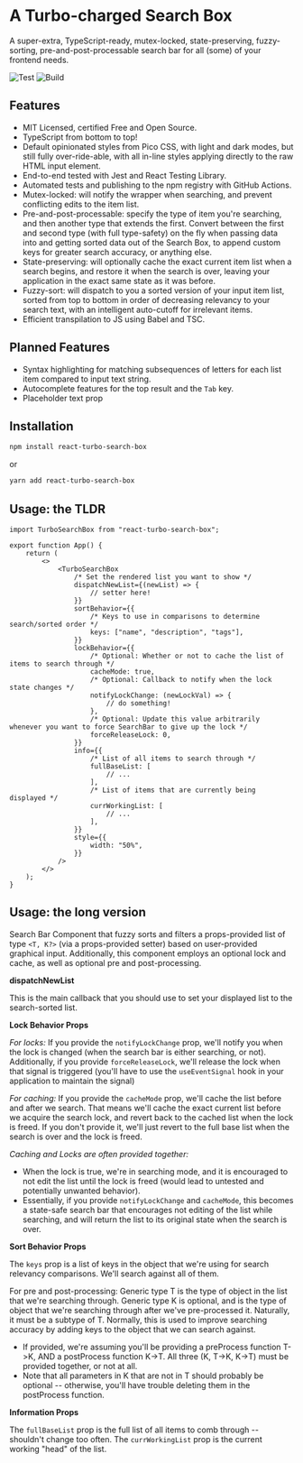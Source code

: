 # A Turbo-charged Search Box

A super-extra, TypeScript-ready, mutex-locked, state-preserving, fuzzy-sorting, pre-and-post-processable search bar for all (some) of your frontend needs.

![Test](https://github.com/epicdragon44/react-turbo-search-box/actions/workflows/test.yml/badge.svg) ![Build](https://github.com/epicdragon44/react-turbo-search-box/actions/workflows/build.yml/badge.svg)

## Features

-   MIT Licensed, certified Free and Open Source.
-   TypeScript from bottom to top!
-   Default opinionated styles from Pico CSS, with light and dark modes, but still fully over-ride-able, with all in-line styles applying directly to the raw HTML input element.
-   End-to-end tested with Jest and React Testing Library.
-   Automated tests and publishing to the npm registry with GitHub Actions.
-   Mutex-locked: will notify the wrapper when searching, and prevent conflicting edits to the item list.
-   Pre-and-post-processable: specify the type of item you're searching, and then another type that extends the first. Convert between the first and second type (with full type-safety) on the fly when passing data into and getting sorted data out of the Search Box, to append custom keys for greater search accuracy, or anything else.
-   State-preserving: will optionally cache the exact current item list when a search begins, and restore it when the search is over, leaving your application in the exact same state as it was before.
-   Fuzzy-sort: will dispatch to you a sorted version of your input item list, sorted from top to bottom in order of decreasing relevancy to your search text, with an intelligent auto-cutoff for irrelevant items.
-   Efficient transpilation to JS using Babel and TSC.

## Planned Features

-   Syntax highlighting for matching subsequences of letters for each list item compared to input text string.
-   Autocomplete features for the top result and the `Tab` key.
-   Placeholder text prop

## Installation

```bash
npm install react-turbo-search-box
```

or

```bash
yarn add react-turbo-search-box
```

## Usage: the TLDR

```tsx
import TurboSearchBox from "react-turbo-search-box";

export function App() {
    return (
        <>
            <TurboSearchBox
                /* Set the rendered list you want to show */
                dispatchNewList={(newList) => {
                    // setter here!
                }}
                sortBehavior={{
                    /* Keys to use in comparisons to determine search/sorted order */
                    keys: ["name", "description", "tags"],
                }}
                lockBehavior={{
                    /* Optional: Whether or not to cache the list of items to search through */
                    cacheMode: true,
                    /* Optional: Callback to notify when the lock state changes */
                    notifyLockChange: (newLockVal) => {
                        // do something!
                    },
                    /* Optional: Update this value arbitrarily whenever you want to force SearchBar to give up the lock */
                    forceReleaseLock: 0,
                }}
                info={{
                    /* List of all items to search through */
                    fullBaseList: [
                        // ...
                    ],
                    /* List of items that are currently being displayed */
                    currWorkingList: [
                        // ...
                    ],
                }}
                style={{
                    width: "50%",
                }}
            />
        </>
    );
}
```

## Usage: the long version

Search Bar Component that fuzzy sorts and filters a props-provided list of type `<T, K?>` (via a props-provided setter) based on user-provided graphical input.
Additionally, this component employs an optional lock and cache, as well as optional pre and post-processing.

**dispatchNewList**

This is the main callback that you should use to set your displayed list to the search-sorted list.

**Lock Behavior Props**

_For locks:_
If you provide the `notifyLockChange` prop, we'll notify you when the lock is changed (when the search bar is either searching, or not).
Additionally, if you provide `forceReleaseLock`, we'll release the lock when that signal is triggered (you'll have to use the `useEventSignal` hook in your application to maintain the signal)

_For caching:_
If you provide the `cacheMode` prop, we'll cache the list before and after we search.
That means we'll cache the exact current list before we acquire the search lock, and revert back to the cached list when the lock is freed.
If you don't provide it, we'll just revert to the full base list when the search is over and the lock is freed.

_Caching and Locks are often provided together:_

-   When the lock is true, we're in searching mode, and it is encouraged to not edit the list until the lock is freed (would lead to untested and potentially unwanted behavior).
-   Essentially, if you provide `notifyLockChange` and `cacheMode`, this becomes a state-safe search bar that encourages not editing of the list while searching, and will return the list to its original state when the search is over.

**Sort Behavior Props**

The `keys` prop is a list of keys in the object that we're using for search relevancy comparisons. We'll search against all of them.

For pre and post-processing:
Generic type T is the type of object in the list that we're searching through.
Generic type K is optional, and is the type of object that we're searching through after we've pre-processed it. Naturally, it must be a subtype of T. Normally, this is used to improve searching accuracy by adding keys to the object that we can search against.

-   If provided, we're assuming you'll be providing a preProcess function T->K, AND a postProcess function K->T. All three (K, T->K, K->T) must be provided together, or not at all.
-   Note that all parameters in K that are not in T should probably be optional -- otherwise, you'll have trouble deleting them in the postProcess function.

**Information Props**

The `fullBaseList` prop is the full list of all items to comb through -- shouldn't change too often.
The `currWorkingList` prop is the current working "head" of the list.
